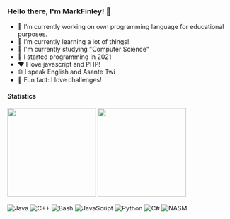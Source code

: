 
<!--
### Hi there 👋
**Mark-Finley/Mark-Finley** is a ✨ _special_ ✨ repository because its `README.md` (this file) appears on your GitHub profile.

Here are some ideas to get you started:

- 🔭 I’m currently working on Student Results Management System(SRMS)
- 🌱 I’m currently learning javascript
- 👯 I’m looking to collaborate on innovative projects
- 🤔 I’m looking for help with ...
- 💬 Ask me about ...
- 📫 How to reach me: moseihyiaman.ac@st.vvu.edu.gh
- 😄 Pronouns: ...
- ⚡ Fun fact: Gamer and Sci-fi fan

-->
### Hello there, I'm MarkFinley! 👋

- 🔭 I’m currently working on own programming language for educational purposes.
- 🌱 I’m currently learning a lot of things!
- 📜 I'm currently studying "Computer Science"
- 💫 I started programming in 2021
- ❤️ I love javascript and PHP!
- 🌐 I speak English and Asante Twi
- 💯 Fun fact: I love challenges!

#### Statistics

<img src="https://github-readme-stats.vercel.app/api/top-langs/?username=Mark-Finley&theme=blue-green&bg_color=24292e&text_color=efefef&title_color=73C67C" height="200"/> <img src="https://github-readme-stats.vercel.app/api?username=Mark-Finley&show_icons=true&bg_color=24292e&text_color=efefef&title_color=73C67C&icon_color=73C67C" height="200"/>

![Java](https://img.shields.io/badge/-Java-DC493A?style=flat&logo=java&logoColor=white&link=https://github.com/Mark-Finley)
![C++](https://img.shields.io/badge/-C++-3B65CE?style=flat&logo=c%2B%2B&logoColor=white&link=https://github.com/Mark-Finley)
![Bash](https://img.shields.io/badge/-Bash/ZSH-178C54?style=flat&logo=bash&logoColor=bash&link=https://github.com/Mark-Finley)
![JavaScript](https://img.shields.io/badge/-JavaScript-E1BC29?style=flat&logo=javascript&logoColor=white&link=https://github.com/Mark-Finley)
![Python](https://img.shields.io/badge/-Python-FDCA40?style=flat&logo=python&logoColor=white&link=https://github.com/Mark-Finley)
![C#](https://img.shields.io/badge/-C%23-DC493A?style=flat&logo=csharp&logoColor=white&link=https://github.com/Mark-Finley)
![NASM](https://img.shields.io/badge/-NASM-503D3F?style=flat&logo=nasm&logoColor=white&link=https://github.com/Mark-Finley)
